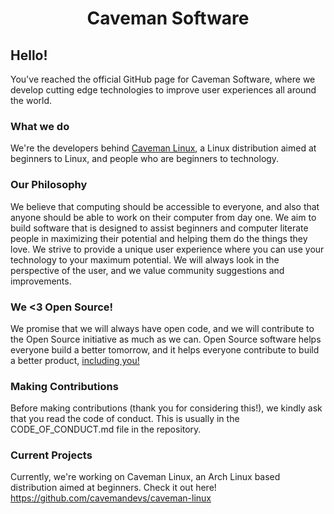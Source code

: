 # <div align="center"> Caveman Software </div>

## Hello!
You've reached the official GitHub page for Caveman Software, where we develop cutting edge technologies to improve user experiences all around the world.

### What we do
We're the developers behind [Caveman Linux](https://github.com/cavemandevs/caveman-linux), a Linux distribution aimed at beginners to Linux, and people who are beginners to technology.

### Our Philosophy
We believe that computing should be accessible to everyone, and also that anyone should be able to work on their computer from day one. We aim to build software that is designed to assist beginners and computer literate people in maximizing their potential and helping them do the things they love. We strive to provide a unique user experience where you can use your technology to your maximum potential. We will always look in the perspective of the user, and we value community suggestions and improvements.

### We <3 Open Source!
We promise that we will always have open code, and we will contribute to the Open Source initiative as much as we can. Open Source software helps everyone build a better tomorrow, and it helps everyone contribute to build a better product, [including you!](https://github.com/cavemandevs/caveman-linux/pulls)

### Making Contributions
Before making contributions (thank you for considering this!), we kindly ask that you read the code of conduct. This is usually in the CODE_OF_CONDUCT.md file in the repository.

### Current Projects
Currently, we're working on Caveman Linux, an Arch Linux based distribution aimed at beginners.
Check it out here! https://github.com/cavemandevs/caveman-linux
